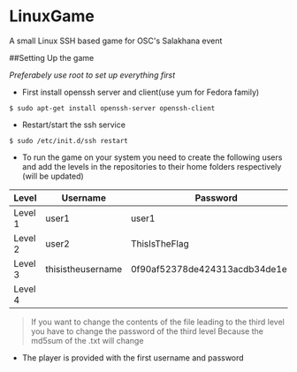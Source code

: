 # LinuxGame
A small Linux SSH based game for OSC's Salakhana event

##Setting Up the game 

*Preferabely use root to set up everything first*

* First install openssh server and client(use yum for Fedora family)
```
$ sudo apt-get install openssh-server openssh-client
```
* Restart/start the ssh service 
```
$ sudo /etc/init.d/ssh restart
```
* To run the game on your system you need to create the following users and add the levels in the repositories to their home folders respectively (will be updated)

| Level | Username | Password | 
|-------|----------|----------|
|Level 1|  user1   |  user1   |
|Level 2|  user2   | ThisIsTheFlag|
|Level 3|  thisistheusername | 0f90af52378de424313acdb34de1e16f |
|Level 4 |      |      |

>If you want to change the contents of the file leading to the third level you have to change the password of the third level 
>Because the md5sum of the .txt will change

* The player is provided with the first username and password

